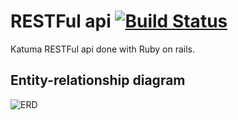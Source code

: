 RESTFul api [![Build Status](https://travis-ci.org/coopdevs/katuma.png?branch=develop)](https://travis-ci.org/coopdevs/katuma)
==================

Katuma RESTFul api done with Ruby on rails.

## Entity-relationship diagram

![ERD](./doc/erd.png?raw=true)

